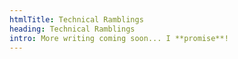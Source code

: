 ```yaml
---
htmlTitle: Technical Ramblings
heading: Technical Ramblings
intro: More writing coming soon... I **promise**!
---
```

